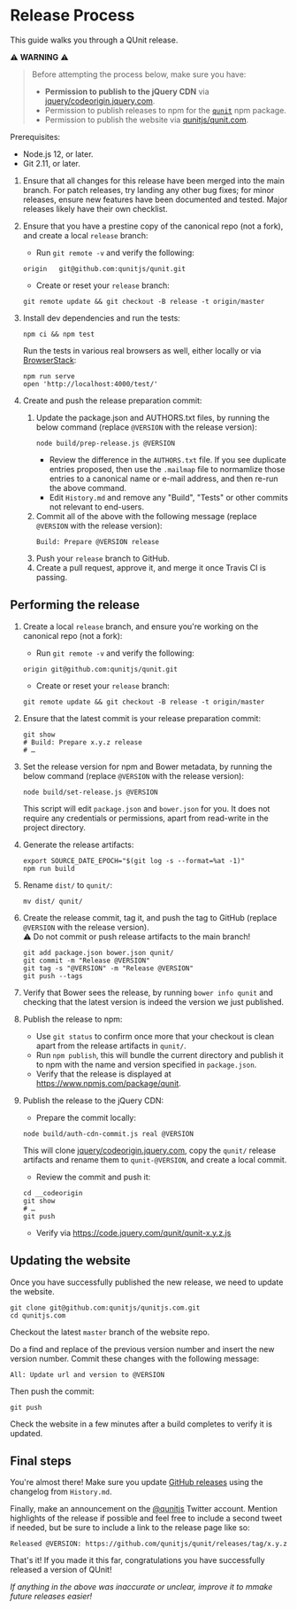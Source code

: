 # Release Process

This guide walks you through a QUnit release.

⚠️ **WARNING** ⚠️

> Before attempting the process below, make sure you have:
>
> * **Permission to publish to the jQuery CDN** via [jquery/codeorigin.jquery.com](https://github.com/jquery/codeorigin.jquery.com).
> * Permission to publish releases to npm for the [`qunit`](https://www.npmjs.com/package/qunit) npm package.
> * Permission to publish the website via [qunitjs/qunit.com](https://github.com/qunitjs/qunitjs.com).

Prerequisites:

* Node.js 12, or later.
* Git 2.11, or later.

1. Ensure that all changes for this release have been merged into the main branch. For patch releases, try landing any other bug fixes; for minor releases, ensure new features have been documented and tested. Major releases likely have their own checklist.

2. Ensure that you have a prestine copy of the canonical repo (not a fork), and create a local  `release` branch:
   * Run `git remote -v` and verify the following:
   ```
   origin	git@github.com:qunitjs/qunit.git
   ```
   * Create or reset your `release` branch:
   ```
   git remote update && git checkout -B release -t origin/master
   ```

3. Install dev dependencies and run the tests:
   ```
   npm ci && npm test
   ```
   Run the tests in various real browsers as well, either locally or via [BrowserStack](https://www.browserstack.com/):
   ```
   npm run serve
   open 'http://localhost:4000/test/'
   ```

4. Create and push the release preparation commit:

   1. Update the package.json and AUTHORS.txt files, by running the below command (replace `@VERSION` with the release version):
      ```
      node build/prep-release.js @VERSION
      ```
      * Review the difference in the `AUTHORS.txt` file. If you see duplicate entries proposed, then use the `.mailmap` file to normamlize those entries to a canonical name or e-mail address, and then re-run the above command.
      * Edit `History.md` and remove any "Build", "Tests" or other commits not relevant to end-users.
   2. Commit all of the above with the following message (replace `@VERSION` with the release version):
      ```
      Build: Prepare @VERSION release
      ```
   3. Push your `release` branch to GitHub.
   4. Create a pull request, approve it, and merge it once Travis CI is passing.

## Performing the release

1. Create a local  `release` branch, and ensure you're working on the canonical repo (not a fork):
   * Run `git remote -v` and verify the following:
   ```
   origin git@github.com:qunitjs/qunit.git
   ```
   * Create or reset your `release` branch:
   ```
   git remote update && git checkout -B release -t origin/master
   ```

2. Ensure that the latest commit is your release preparation commit:
   ```
   git show
   # Build: Prepare x.y.z release
   # …
   ```

3. Set the release version for npm and Bower metadata, by running the below command (replace `@VERSION` with the release version):
   ```
   node build/set-release.js @VERSION
   ```
   This script will edit `package.json` and `bower.json` for you. It does not require any credentials or permissions, apart from read-write in the project directory.

4. Generate the release artifacts:
   ```
   export SOURCE_DATE_EPOCH="$(git log -s --format=%at -1)"
   npm run build
   ```

5. Rename `dist/` to `qunit/`:
   ```
   mv dist/ qunit/
   ```

6. Create the release commit, tag it, and push the tag to GitHub (replace `@VERSION` with the release version).<br>⚠️ Do not commit or push release artifacts to the main branch!
   ```
   git add package.json bower.json qunit/
   git commit -m "Release @VERSION"
   git tag -s "@VERSION" -m "Release @VERSION"
   git push --tags
   ```

7. Verify that Bower sees the release, by running `bower info qunit` and checking that the latest
   version is indeed the version we just published.

8. Publish the release to npm:
   * Use `git status` to confirm once more that your checkout is clean apart from the release artifacts in `qunit/`.
   * Run `npm publish`, this will bundle the current directory and publish it to npm with the name and version specified in `package.json`.
   * Verify that the release is displayed at <https://www.npmjs.com/package/qunit>.

9. Publish the release to the jQuery CDN:
   * Prepare the commit locally:
   ```
   node build/auth-cdn-commit.js real @VERSION
   ```
   This will clone [jquery/codeorigin.jquery.com](https://github.com/jquery/codeorigin.jquery.com), copy the `qunit/` release artifacts and rename them to `qunit-@VERSION`, and create a local commit.
   * Review the commit and push it:
   ```
   cd __codeorigin
   git show
   # …
   git push
   ```
   * Verify via <https://code.jquery.com/qunit/qunit-x.y.z.js>

## Updating the website

Once you have successfully published the new release, we need to update the website.

    git clone git@github.com:qunitjs/qunitjs.com.git
    cd qunitjs.com

Checkout the latest `master` branch of the website repo.

Do a find and replace of the previous version number and insert the new version number. Commit these changes with the following message:

	All: Update url and version to @VERSION

Then push the commit:

	git push

Check the website in a few minutes after a build completes to verify it is updated.

## Final steps

You're almost there! Make sure you update [GitHub releases](https://github.com/qunitjs/qunit/releases) using the changelog from `History.md`.

Finally, make an announcement on the [@qunitjs](https://twitter.com/qunitjs) Twitter account. Mention highlights of the release if possible and feel free to include a second tweet if needed, but be sure to include a link to the release page like so:

	Released @VERSION: https://github.com/qunitjs/qunit/releases/tag/x.y.z

That's it! If you made it this far, congratulations you have successfully released a version of QUnit!

_If anything in the above was inaccurate or unclear, improve it to mmake future releases easier!_

